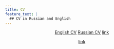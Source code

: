 ```yaml
---
title: CV
feature_text: |
  ## CV in Russian and English
---
```

<center>

[English CV](https://olenuaa.github.io/CV,%20Stefanishina%20Elena.pdf)
[Russian CV](https://olenuaa.github.io/Stefanishina%2C%20Russian%20CV.pdf)
<a href="https://olenuaa.github.io/CV,%20Stefanishina%20Elena.pdf">link</a>

<a href="https://olenuaa.github.io/CV,%20Stefanishina%20Elena.pdf">link</a>

</center>


